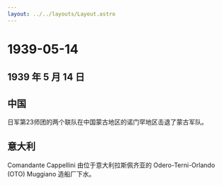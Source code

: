 ```yaml
---
layout: ../../layouts/Layout.astro
---
```


# 1939-05-14

## 1939 年 5 月 14 日

## 中国

日军第23师团的两个联队在中国蒙古地区的诺门罕地区击退了蒙古军队。

## 意大利

Comandante Cappellini 由位于意大利拉斯佩齐亚的 Odero-Terni-Orlando (OTO)
Muggiano 造船厂下水。